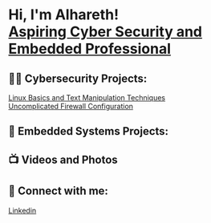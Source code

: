 <h1>Hi, I'm Alhareth! <br/><a href="https://github.com/harethbyr"></a> <a href="https://www.linkedin.com/in/alhareth-al-byrooty-430716372/">Aspiring Cyber Security and Embedded Professional</a>

<h2>👨‍💻 Cybersecurity Projects:</h2>
<div>
  <a href="https://github.com/harethbyr/LinuxBasics-TextManipulationTechniques">Linux Basics and Text Manipulation Techniques</a>
</div>
<div>
  <a href="https://github.com/harethbyr/Uncomplicated-Firewall-Configuration">Uncomplicated Firewall Configuration</a>
</div>




<h2>🤖 Embedded Systems Projects:</h2>

<h2>📺 Videos and Photos</h2>



<h2> 🤳 Connect with me:</h2>
<a href="https://www.linkedin.com/in/alhareth-al-byrooty-430716372/">Linkedin</a>


<!--
**joshmadakor1/joshmadakor1** is a ✨ _special_ ✨ repository because its `README.md` (this file) appears on your GitHub profile.

Here are some ideas to get you started:

- 🔭 I’m currently working on ...
- 🌱 I’m currently learning ...
- 👯 I’m looking to collaborate on ...
- 🤔 I’m looking for help with ...
- 💬 Ask me about ...
- 📫 How to reach me: ...
- 😄 Pronouns: ...
- ⚡ Fun fact: ...
-->
